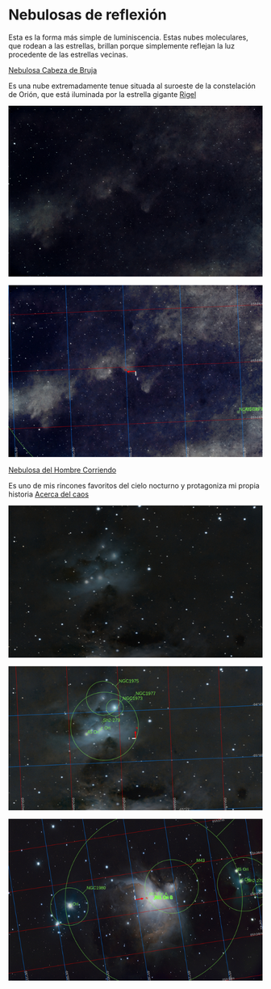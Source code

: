 # Nebulosas de reflexión

Esta es la forma más simple de luminiscencia. Estas nubes moleculares, que rodean a las estrellas, brillan porque simplemente reflejan la luz procedente de las estrellas vecinas.

[Nebulosa Cabeza de Bruja](./Witch_Head_Nebula.md)

Es una nube extremadamente tenue situada al suroeste de la constelación de Orión, que está iluminada por la estrella gigante [Rigel](./Rigel_Star.md)

![](./Pics/Witch.jpg)

![](../Imaging/HD/Witch_Head_Nebula_Annotated.jpg)


[Nebulosa del Hombre Corriendo](./Running_Man_Nebula.md)

Es uno de mis rincones favoritos del cielo nocturno y protagoniza mi propia historia [Acerca del caos](./About_Chaos.md)

![](./Pics/RunningMan.jpg)

![](../Imaging/HD/Running_Man_Nebula_Annotated.jpg)

![](../Imaging/HD/Orion_Nebula_Annotated.jpg)
